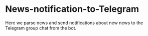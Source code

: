 # News-notification-to-Telegram
Here we parse news and send notifications about new news to the Telegram group chat from the bot.
